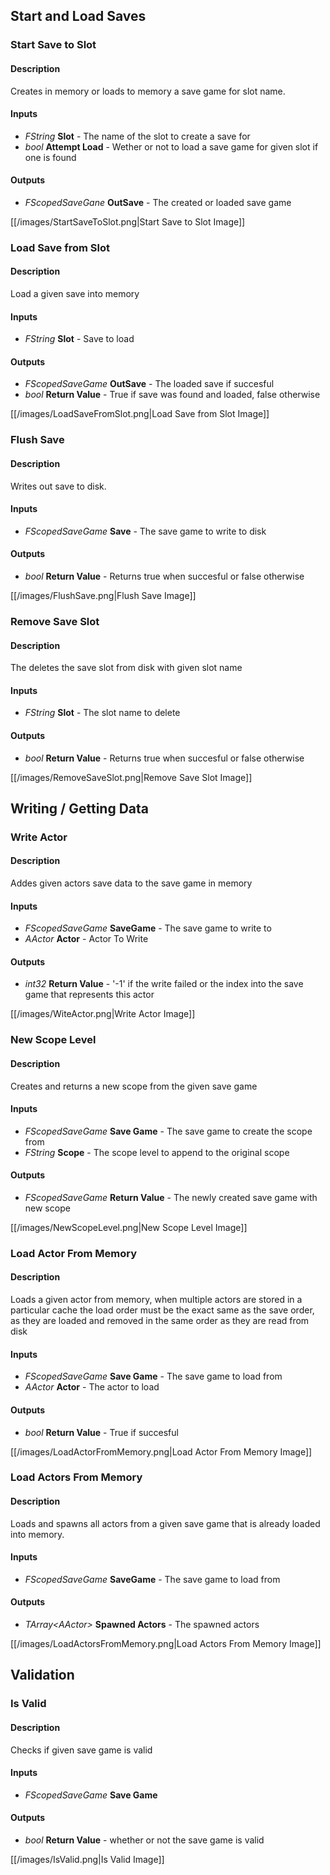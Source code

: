 ## Start and Load Saves
### Start Save to Slot
#### Description
Creates in memory or loads to memory a save game for slot name. 

#### Inputs
* *FString* **Slot** - The name of the slot to create a save for
* *bool* **Attempt Load** - Wether or not to load a save game for given slot if one is found
#### Outputs
* *FScopedSaveGane* **OutSave** - The created or loaded save game 

[[/images/StartSaveToSlot.png|Start Save to Slot Image]]
### Load Save from Slot
#### Description
Load a given save into memory
#### Inputs
* *FString* **Slot** - Save to load 
#### Outputs
* *FScopedSaveGame* **OutSave** - The loaded save if succesful
* *bool* **Return Value** - True if save was found and loaded, false otherwise

[[/images/LoadSaveFromSlot.png|Load Save from Slot Image]]
### Flush Save
#### Description
Writes out save to disk.
#### Inputs
* *FScopedSaveGame* **Save** - The save game to write to disk
#### Outputs
* *bool* **Return Value** - Returns true when succesful or false otherwise

[[/images/FlushSave.png|Flush Save Image]]
### Remove Save Slot
#### Description
The deletes the save slot from disk with given slot name
#### Inputs
* *FString* **Slot** - The slot name to delete
#### Outputs
* *bool* **Return Value** - Returns true when succesful or false otherwise

[[/images/RemoveSaveSlot.png|Remove Save Slot Image]]
## Writing / Getting Data
### Write Actor
#### Description
Addes given actors save data to the save game in memory
#### Inputs
* *FScopedSaveGame* **SaveGame** - The save game to write to
* *AActor* **Actor** - Actor To Write
#### Outputs
* *int32* **Return Value** - '-1' if the write failed or the index into the save game that represents this actor

[[/images/WiteActor.png|Write Actor Image]]
### New Scope Level
#### Description
Creates and returns a new scope from the given save game
#### Inputs
* *FScopedSaveGame* **Save Game** - The save game to create the scope from
* *FString* **Scope** - The scope level to append to the original scope 
#### Outputs
* *FScopedSaveGame* **Return Value** - The newly created save game with new scope

[[/images/NewScopeLevel.png|New Scope Level Image]]
### Load Actor From Memory
#### Description
Loads a given actor from memory, when multiple actors are stored in a particular cache the load order must be the exact same as the save order, as they are loaded and removed in the same order as they are read from disk
#### Inputs
* *FScopedSaveGame* **Save Game** - The save game to load from
* *AActor* **Actor** - The actor to load
#### Outputs
* *bool* **Return Value** - True if succesful

[[/images/LoadActorFromMemory.png|Load Actor From Memory Image]]
### Load Actors From Memory
#### Description
Loads and spawns all actors from a given save game that is already loaded into memory.
#### Inputs
* *FScopedSaveGame* **SaveGame** - The save game to load from
#### Outputs
* *TArray\<AActor\>* **Spawned Actors** - The spawned actors

[[/images/LoadActorsFromMemory.png|Load Actors From Memory Image]]
## Validation
### Is Valid
#### Description
Checks if given save game is valid
#### Inputs
* *FScopedSaveGame* **Save Game**
#### Outputs
* *bool* **Return Value** - whether or not the save game is valid

[[/images/IsValid.png|Is Valid Image]]
